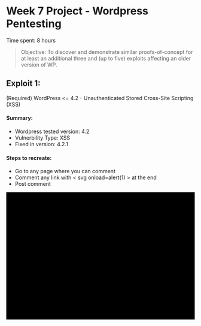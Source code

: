 # Week 7 Project - Wordpress Pentesting

Time spent: 8 hours

> Objective: To discover and demonstrate similar proofs-of-concept for at least an additional three and (up to five) exploits affecting an older version of WP.

## Exploit 1:
(Required) WordPress <= 4.2 - Unauthenticated Stored Cross-Site Scripting (XSS)

#### Summary: 
- Wordpress tested version: 4.2
- Vulnerbility Type: XSS
- Fixed in version: 4.2.1

#### Steps to recreate:
- Go to any page where you can comment
- Comment any link with < svg onload=alert(1) > at the end
- Post comment
  
![](exploit-1.gif)


